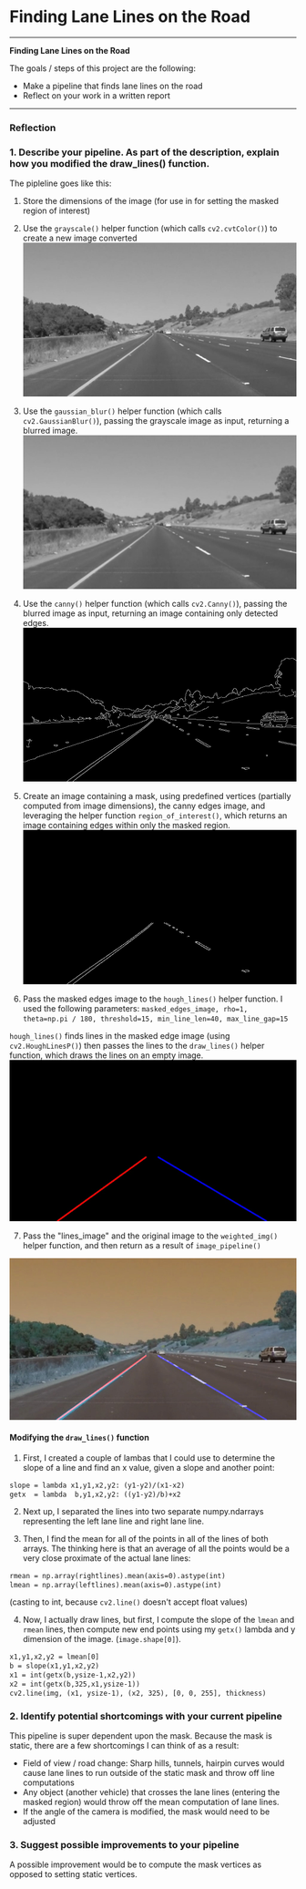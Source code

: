 # **Finding Lane Lines on the Road**

---

**Finding Lane Lines on the Road**

The goals / steps of this project are the following:
* Make a pipeline that finds lane lines on the road
* Reflect on your work in a written report

---

### Reflection

### 1. Describe your pipeline. As part of the description, explain how you modified the draw_lines() function.

The pipleline goes like this:

1. Store the dimensions of the image (for use in for setting the masked region of interest)
2. Use the `grayscale()` helper function (which calls `cv2.cvtColor()`) to create a new image converted
![grayscale_image](./image_tmp/gray-solidYellowCurve.jpg)

3. Use the `gaussian_blur()` helper function (which calls `cv2.GaussianBlur()`), passing the grayscale image as input, returning a blurred image.
![grayscale_image](./image_tmp/blur-solidYellowCurve.jpg)

4. Use the `canny()` helper function (which calls `cv2.Canny()`), passing the blurred image as input, returning an image containing only detected edges.
![grayscale_image](./image_tmp/edge-solidYellowCurve.jpg)

5. Create an image containing a mask, using predefined vertices (partially computed from image dimensions), the canny edges image, and leveraging the helper function `region_of_interest()`, which returns an image containing edges within only the masked region.
![grayscale_image](./image_tmp/masked-edges-solidYellowCurve.jpg)


6. Pass the masked edges image to the `hough_lines()` helper function. I used the following parameters: `masked_edges_image, rho=1, theta=np.pi / 180, threshold=15, min_line_len=40, max_line_gap=15`

`hough_lines()` finds lines in the masked edge image (using `cv2.HoughLinesP()`) then passes the lines to the `draw_lines()` helper function, which draws the lines on an empty image.
![grayscale_image](./image_tmp/lines-image-solidYellowCurve.jpg)

7. Pass the "lines_image" and the original image to the `weighted_img()` helper function, and then return as a result of `image_pipeline()`

![grayscale_image](./image_tmp/weighted-image-solidYellowCurve.jpg)

#### Modifying the `draw_lines()` function

1. First, I created a couple of lambas that I could use to determine the slope of a line and find an x value, given a slope and another point:
```
slope = lambda x1,y1,x2,y2: (y1-y2)/(x1-x2)
getx  = lambda  b,y1,x2,y2: ((y1-y2)/b)+x2
```
2. Next up, I separated the lines into two separate numpy.ndarrays representing the left lane line and right lane line.

3. Then, I find the mean for all of the points in all of the lines of both arrays. The thinking here is that an average of all the points would be a very close proximate of the actual lane lines:
```
rmean = np.array(rightlines).mean(axis=0).astype(int)
lmean = np.array(leftlines).mean(axis=0).astype(int)
```
(casting to int, because `cv2.line()` doesn't accept float values)

4. Now, I actually draw lines, but first, I compute the slope of the `lmean` and `rmean` lines, then compute new end points using my `getx()` lambda and y dimension of the image. (`image.shape[0]`).
```
x1,y1,x2,y2 = lmean[0]
b = slope(x1,y1,x2,y2)
x1 = int(getx(b,ysize-1,x2,y2))
x2 = int(getx(b,325,x1,ysize-1))
cv2.line(img, (x1, ysize-1), (x2, 325), [0, 0, 255], thickness)
```

### 2. Identify potential shortcomings with your current pipeline

This pipeline is super dependent upon the mask. Because the mask is static, there are a few shortcomings I can think of as a result:

- Field of view / road change: Sharp hills, tunnels, hairpin curves would cause lane lines to run outside of the static mask and throw off line computations
- Any object (another vehicle) that crosses the lane lines (entering the masked region) would throw off the mean computation of lane lines.
- If the angle of the camera is modified, the mask would need to be adjusted


### 3. Suggest possible improvements to your pipeline

A possible improvement would be to compute the mask vertices as opposed to setting  static vertices.
